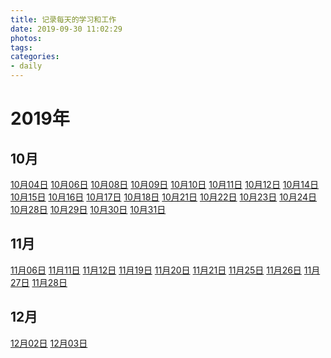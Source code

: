 ```yaml
---
title: 记录每天的学习和工作
date: 2019-09-30 11:02:29
photos:
tags: 
categories:
- daily
---
```


# 2019年

## 10月

[10月04日](/daily/2019/10/1004.html) [10月06日](/daily/2019/10/1006.html) [10月08日](/daily/2019/10/1008.html) [10月09日](/daily/2019/10/1009.html) [10月10日](/daily/2019/10/1010.html) [10月11日](/daily/2019/10/1011.html) [10月12日](/daily/2019/10/1012.html) [10月14日](/daily/2019/10/1014.html) [10月15日](/daily/2019/10/1015.html) [10月16日](/daily/2019/10/1016.html) [10月17日](/daily/2019/10/1017.html) [10月18日](/daily/2019/10/1018.html) [10月21日](/daily/2019/10/1021.html) [10月22日](/daily/2019/10/1022.html) [10月23日](/daily/2019/10/1023.html) [10月24日](/daily/2019/10/1024.html) [10月28日](/daily/2019/10/1028.html) [10月29日](/daily/2019/10/1029.html) [10月30日](/daily/2019/10/1030.html) [10月31日](/daily/2019/10/1031.html) 

## 11月

[11月06日](/daily/2019/11/1106.html) [11月11日](/daily/2019/11/1111.html) [11月12日](/daily/2019/11/1112.html) [11月19日](/daily/2019/11/1119.html) [11月20日](/daily/2019/11/1120.html) [11月21日](/daily/2019/11/1121.html) [11月25日](/daily/2019/11/1125.html) [11月26日](/daily/2019/11/1126.html) [11月27日](/daily/2019/11/1127.html) [11月28日](/daily/2019/11/1128.html) 

## 12月

[12月02日](/daily/2019/12/1102.html) [12月03日](/daily/2019/12/1203.html) 